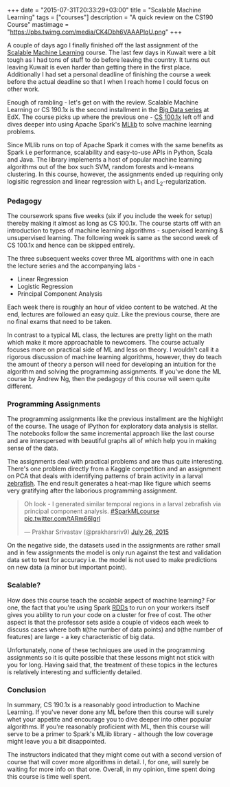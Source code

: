 +++
date = "2015-07-31T20:33:29+03:00"
title = "Scalable Machine Learning"
tags = ["courses"]
description = "A quick review on the CS190 Course"
mastimage = "https://pbs.twimg.com/media/CK4Dbh6VAAAPlqU.png"
+++

A couple of days ago I finally finished off the last assignment of the [Scalable Machine Learning](https://www.edx.org/course/scalable-machine-learning-uc-berkeleyx-cs190-1x) course. The last few days in Kuwait were a bit tough as I had tons of stuff to do before leaving the country. It turns out leaving Kuwait is even harder than getting there in the first place. Additionally I had set a personal deadline of finishing the course a week before the actual deadline so that I when I reach home I could focus on other work.

Enough of rambling - let's get on with the review. Scalable Machine Learning or CS 190.1x is the second installment in the [Big Data series](https://www.edx.org/xseries) at EdX. The course picks up where the previous one - [CS 100.1x](https://www.edx.org/course/introduction-big-data-apache-spark-uc-berkeleyx-cs100-1x) left off and dives deeper into using Apache Spark's [MLlib](http://spark.apache.org/mllib/) to solve machine learning problems.

Since MLlib runs on top of Apache Spark it comes with the same benefits as Spark i.e performance, scalability and easy-to-use APIs in Python,
Scala and Java. The library implements a host of popular machine learning algorithms out of the box such SVM, random forests and k-means clustering. In this course, however, the assignments ended up requiring only logisitic regression and linear regression with L<sub>1</sub> and L<sub>2</sub>-regularization.

### Pedagogy

The coursework spans five weeks (six if you include the week for setup) thereby making it almost as long as CS 100.1x. The course starts off with an introduction to types of machine learning algorithms - supervised learning & unsupervised learning. The following week is same as the second week of CS 100.1x and hence can be skipped entirely.

The three subsequent weeks cover three ML algorithms with one in each the lecture series and the accompanying labs -

- Linear Regression
- Logistic Regression
- Principal Component Analysis

Each week there is roughly an hour of video content to be watched. At the end, lectures are followed an easy quiz. Like the previous course, there are no final exams that need to be taken.

In contrast to a typical ML class, the lectures are pretty light on the math which make it more approachable to newcomers. The course actually focuses more on practical side of ML and less on theory. I wouldn’t call it a rigorous discussion of machine learning algorithms, however, they do teach the amount of theory a person will need for developing an intuition for the algorithm and solving the programming assignments. If you've done the ML course by Andrew Ng, then the pedagogy of this course will seem quite different.


### Programming Assignments
The programming assignments like the previous installment are the highlight of the course. The usage of IPython for exploratory data analysis is stellar. The notebooks follow the same incremental approach like the last course and are interspersed with beautiful graphs all of which help you in making sense of the data.

The assignments deal with practical problems and are thus quite interesting. There's one problem directly from a Kaggle competition and an assignment on PCA that deals with identifying patterns of brain activity in a larval [zebrafish](https://en.wikipedia.org/wiki/Zebrafish). The end result generates a heat-map like figure which seems very gratifying after the laborious programming assignment.

<blockquote class="twitter-tweet tw-align-center" lang="en"><p lang="en" dir="ltr">Oh look - I generated similar temporal regions in a larval zebrafish via principal component analysis. <a href="https://twitter.com/hashtag/SparkMLcourse?src=hash">#SparkMLcourse</a> <a href="http://t.co/tARm66Igrl">pic.twitter.com/tARm66Igrl</a></p>&mdash; Prakhar Srivastav (@prakharsriv9) <a href="https://twitter.com/prakharsriv9/status/625441171985297408">July 26, 2015</a></blockquote>
<script async src="//platform.twitter.com/widgets.js" charset="utf-8"></script>

On the negative side, the datasets used in the assignments are rather small and in few assignments the model is only run against the test and validation data set to test for accuracy i.e. the model is not used to make predictions on new data (a minor but important point).

### Scalable?
How does this course teach the *scalable* aspect of machine learning? For one, the fact that you're using Spark [RDDs](http://www.thecloudavenue.com/2014/01/resilient-distributed-datasets-rdd.html) to run on your workers itself gives you ability to run your code on a cluster for free of cost. The other aspect is that the professor sets aside a couple of videos each week to discuss cases where both `N`(the number of data points) and `D`(the number of features) are large - a key characteristic of big data.

Unfortunately, none of these techniques are used in the programming assignments so it is quite possible that these lessons might not stick with you for long. Having said that, the treatment of these topics in the lectures is relatively interesting and sufficiently detailed.


### Conclusion
In summary, CS 190.1x is a reasonably good introduction to Machine Learning. If you've never done any ML before then this course will surely whet your appetite and encourage you to dive deeper into other popular algorithms. If you're reasonably proficient with ML, then this course will serve to be a primer to Spark's MLlib library - although the low coverage might leave you a bit disappointed. 

The instructors indicated that they might come out with a second version of course that will cover more algorithms in detail. I, for one, will surely be waiting for more info on that one. Overall, in my opinion, time spent doing this course is time well spent.
